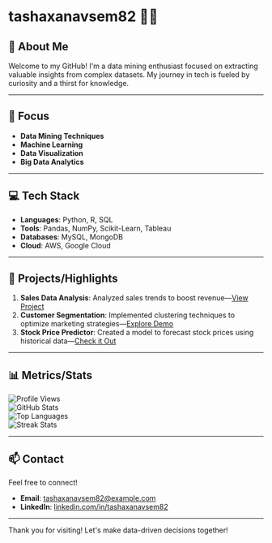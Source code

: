 # tashaxanavsem82 👩‍💻  

## 🌟 About Me  
Welcome to my GitHub! I'm a data mining enthusiast focused on extracting valuable insights from complex datasets. My journey in tech is fueled by curiosity and a thirst for knowledge.

---  

## 🎯 Focus  
- **Data Mining Techniques**  
- **Machine Learning**  
- **Data Visualization**  
- **Big Data Analytics**  

---  

## 💻 Tech Stack  
- **Languages**: Python, R, SQL  
- **Tools**: Pandas, NumPy, Scikit-Learn, Tableau  
- **Databases**: MySQL, MongoDB  
- **Cloud**: AWS, Google Cloud  

---  

## 🚀 Projects/Highlights  
1. **Sales Data Analysis**: Analyzed sales trends to boost revenue—[View Project](https://github.com/tashaxanavsem82/sales-data-analysis)  
2. **Customer Segmentation**: Implemented clustering techniques to optimize marketing strategies—[Explore Demo](https://github.com/tashaxanavsem82/customer-segmentation)  
3. **Stock Price Predictor**: Created a model to forecast stock prices using historical data—[Check it Out](https://github.com/tashaxanavsem82/stock-price-predictor)  

---  

## 📊 Metrics/Stats  
![Profile Views](https://komarev.com/ghpvc/?username=tashaxanavsem82&label=Profile%20Views&color=blue&style=flat)  
![GitHub Stats](https://github-readme-stats.vercel.app/api?username=tashaxanavsem82&show_icons=true&theme=radical)  
![Top Languages](https://github-readme-stats.vercel.app/api/top-langs/?username=tashaxanavsem82&layout=compact&theme=radical)  
![Streak Stats](https://streak-stats.demolab.com/?user=tashaxanavsem82&theme=radical)  

---  

## 📫 Contact  
Feel free to connect!
- **Email**: tashaxanavsem82@example.com  
- **LinkedIn**: [linkedin.com/in/tashaxanavsem82](https://www.linkedin.com/in/tashaxanavsem82)  

---  

Thank you for visiting! Let's make data-driven decisions together!
